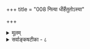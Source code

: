 +++
title = "008 नित्या धीर्हेतुतोऽस्या"

+++
<details><summary>मूलम्</summary>

नित्या धीर्हेतुतोऽस्या भवति विषयितेत्येवमिच्छन्त एव द्रव्यत्वं नास्ति बुद्धेरिति गुणगणने तामपि स्थापयन्ति ।  
अद्रव्यत्वं कथं स्याद्विकृतिमति विकृत्युज्झने पूर्ववत् स्यादित्थंभूताद्विकारान्न भवति यदि नातिप्रसङ्गप्रसङ्गात् ॥ ८ ॥
</details>

<details><summary>सर्वाङ्कषटीका - ८</summary>

233. 

526 

[ज्ञानस्याद्रव्यत्वेऽनुयपत्तिः ] 

नित्या धीर्हेतुतोऽस्या भवति विषयितेत्येवमिच्छन्त एव 

द्रव्यत्वं नास्ति बुद्धेरिति गुणगणने तामपि स्थापयन्ति । अद्रव्यत्वं कथं स्यात् विकृतिमति ? विकृत्युज्झने पूर्ववत् स्यात् 

इत्थंभूतात् विकारान्न भवति यदि, नातिप्रसङ्गप्रसङ्गात् ॥8॥ 



बुद्धेर्द्रव्यत्वे तस्या आत्मगुणत्वं न संभवेत् । अतः बुद्धिः वैशेषिकमत इव गुण एव, न द्रव्यमिति सयूथ्यवैमत्यमाशंक्य समाधत्ते – नित्येत्यादि । **धीः** = धर्मभूतं ज्ञानम् नित्या । तर्हि सुषुप्तावपि प्रकाशेतेत्यत्र - **अस्याः** = धियः **विषयिता** = सविषयकत्वम् **हेतुतः** = इन्द्रियादिद्वारिका । तथा च सुषुप्ता- विन्द्रियाणामुपरमात् विषयसंबन्धाभावात् ज्ञानं न प्रकाशते, किन्तु असत्कल्पं वर्तते । तथा च भाष्यम् – 'यत्तु धर्मभूतज्ञानस्य स्वयंप्रकाशत्वमुक्तम्, तत् विषयप्रकाशनवेलायाम्' इत्यादि । ज्ञानं तु नित्यम्, तस्य सविषय- कत्वं तु कादाचित्कम् इत्येवम् इच्छन्त एव अङ्गीकुर्वन्त एव **बुद्धेः** = धर्मभूतज्ञानस्य द्रव्यत्वं नास्ति इति **तामपि** = बुद्धिमपि **गुणगणने** = गुणवर्गे **स्थापयन्ति** = अन्तर्भावयन्तीत्यर्थः । अत्र केचित् इति कर्तृवाचक- पदमध्याहार्यम् । **केचित्** =सयूथ्यैकदेशिनो वरदनारायणभट्टारकाः प्रज्ञापरित्राण इति न्यायसिद्धाञ्जनम् ॥ 

अत्र एवमिच्छन्त एव इत्यनेन नित्यत्वकादाचित्कसविषयकत्वयोर्विरोधः सूच्यते । निर्विषयं तु ज्ञानमनुभवविरुद्धम् । यद्यपि सिद्धान्तेऽपि नित्यत्वं कादाचित्कसविषयत्वं चाङ्गीकृतम् । परन्तु द्रव्यत्वात् संकोचविकासाभ्यामस्य न विरोधः । अतस्सुषुप्तावसत्कल्पमनन्तरं सविषयकं भवति चेत्, ज्ञानस्यावस्था- भेदस्सिद्धः । अवस्थावत्त्वमेव द्रव्यलक्षणम् । एवञ्चास्य गुणत्वं विरुद्धमिति सूचितम् ॥ 

एवमिच्छन्त एव इत्यनेन सूचितं विरोधं विवृणोति - अद्रव्यत्वमित्यादि । **विकृतिमति** = पूर्वमसतो विषयसंबन्धस्य नूतनतयागमनेन विकारवति ज्ञाने अद्रव्यत्वं कथं स्यात् ? विकारवत्त्वस्यैव द्रव्य- लक्षणत्वेन, अद्रव्यत्वं कथं वा भवेत् ? विरोधात् । तदर्थम्, **विकृत्युज्झने** = एतादृशविषयसंबन्धपरित्यागे ज्ञानं **पूर्ववत्** = सुषुप्ताविव असत्कल्पमेव स्यात् । ननु यथा मृदो घटाद्याकारेणान्यथाभावः, न तथात्र ज्ञाने कंश्चनान्यथाभावः । अत एतादृशं सविषयकत्वं न द्रव्यत्वापादकमित्याशङ्कय समाधत्ते - इत्थंभूतादित्यादि । **इत्थंभूतात्** = एतादृशाद्विलक्षणात् विकारात् यदि द्रव्यत्वं न भवति, इति चेत् न । कुतः ? **अतिप्रसङ्गप्रसङ्गात्** =अनेकविधातिप्रसङ्गानामापत्तेः । तथा हि- मृदो यादृशो विकारः, स एव द्रव्यत्व- प्रयोजकः, नान्यादृश इति यदि, तदा तन्तुभिः पटजनने यादृशो विकारः, तादृशस्य विकारस्य मृदोऽ- दर्शनात्, घटस्य द्रव्यत्वं न स्यात् । अथवा मृद इवान्यथाभावस्य प्रतिवस्तु विलक्षणत्वात्, परस्परपरिहारेण कुत्रापि द्रव्यत्वमेव न स्यात् । अन्यथाभावः खलु स्वरूपतः, स्वभावतः, संसर्गतश्चेति त्रिविधोऽन्यथाभावः आत्माधिकरणे प्रतिपादितः । अत्राप्यवान्तरभेदाः तत्तद्वस्त्वनुगुणास्सन्त्येव । अतो ज्ञानस्य विषयसंबन्धोऽपि अन्यथाभाव एव । अतः बुद्धेर्द्रव्यत्वमेव युक्तम् ॥ ८ ॥
</details>
